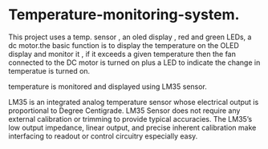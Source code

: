 # Temperature-monitoring-system.

This project uses a temp. sensor , an oled display , red and green LEDs, a dc motor.the basic function is to display the temperature on the OLED display and monitor it , if it exceeds a given temperature then the fan connected to the DC motor is turned on plus a LED to indicate the change in temperatue is turned on. 

temperature is monitored and displayed using LM35 sensor.

LM35 is an integrated analog temperature sensor whose electrical output is proportional to Degree Centigrade. LM35 Sensor does not require any external calibration or trimming to provide typical accuracies. The LM35’s low output impedance, linear output, and precise inherent calibration make interfacing to readout or control circuitry especially easy.
